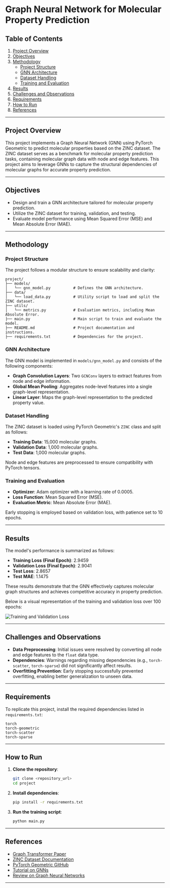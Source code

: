 # Graph Neural Network for Molecular Property Prediction

## Table of Contents

1. [Project Overview](#project-overview)
2. [Objectives](#objectives)
3. [Methodology](#methodology)
   - [Project Structure](#project-structure)
   - [GNN Architecture](#gnn-architecture)
   - [Dataset Handling](#dataset-handling)
   - [Training and Evaluation](#training-and-evaluation)
4. [Results](#results)
5. [Challenges and Observations](#challenges-and-observations)
6. [Requirements](#requirements)
7. [How to Run](#how-to-run)
8. [References](#references)

---

## Project Overview

This project implements a Graph Neural Network (GNN) using PyTorch Geometric to predict molecular properties based on the ZINC dataset. The ZINC dataset serves as a benchmark for molecular property prediction tasks, containing molecular graph data with node and edge features. This project aims to leverage GNNs to capture the structural dependencies of molecular graphs for accurate property prediction.

---

## Objectives

- Design and train a GNN architecture tailored for molecular property prediction.
- Utilize the ZINC dataset for training, validation, and testing.
- Evaluate model performance using Mean Squared Error (MSE) and Mean Absolute Error (MAE).

---

## Methodology

### Project Structure

The project follows a modular structure to ensure scalability and clarity:

```
project/
├── models/
│   └── gnn_model.py          # Defines the GNN architecture.
├── data/
│   └── load_data.py          # Utility script to load and split the ZINC dataset.
├── utils/
│   └── metrics.py            # Evaluation metrics, including Mean Absolute Error.
├── main.py                   # Main script to train and evaluate the model.
├── README.md                 # Project documentation and instructions.
├── requirements.txt          # Dependencies for the project.
```

### GNN Architecture

The GNN model is implemented in `models/gnn_model.py` and consists of the following components:

- **Graph Convolution Layers**: Two `GCNConv` layers to extract features from node and edge information.
- **Global Mean Pooling**: Aggregates node-level features into a single graph-level representation.
- **Linear Layer**: Maps the graph-level representation to the predicted property value.

### Dataset Handling

The ZINC dataset is loaded using PyTorch Geometric's `ZINC` class and split as follows:
- **Training Data**: 15,000 molecular graphs.
- **Validation Data**: 1,000 molecular graphs.
- **Test Data**: 1,000 molecular graphs.

Node and edge features are preprocessed to ensure compatibility with PyTorch tensors.

### Training and Evaluation

- **Optimizer**: Adam optimizer with a learning rate of 0.0005.
- **Loss Function**: Mean Squared Error (MSE).
- **Evaluation Metric**: Mean Absolute Error (MAE).

Early stopping is employed based on validation loss, with patience set to 10 epochs.

---

## Results

The model's performance is summarized as follows:

- **Training Loss (Final Epoch)**: 2.9459
- **Validation Loss (Final Epoch)**: 2.9041
- **Test Loss**: 2.8657
- **Test MAE**: 1.1475

These results demonstrate that the GNN effectively captures molecular graph structures and achieves competitive accuracy in property prediction.

Below is a visual representation of the training and validation loss over 100 epochs:

![Training and Validation Loss](images/loss_plot.png)

---

## Challenges and Observations

- **Data Preprocessing**: Initial issues were resolved by converting all node and edge features to the `float` data type.
- **Dependencies**: Warnings regarding missing dependencies (e.g., `torch-scatter`, `torch-sparse`) did not significantly affect results.
- **Overfitting Prevention**: Early stopping successfully prevented overfitting, enabling better generalization to unseen data.

---

## Requirements

To replicate this project, install the required dependencies listed in `requirements.txt`:

```plaintext
torch
torch-geometric
torch-scatter
torch-sparse
```

---

## How to Run

1. **Clone the repository**:
   ```bash
   git clone <repository_url>
   cd project
   ```

2. **Install dependencies**:
   ```bash
   pip install -r requirements.txt
   ```

3. **Run the training script**:
   ```bash
   python main.py
   ```

---

## References

- [Graph Transformer Paper](https://proceedings.neurips.cc/paper_files/paper/2019/file/9d63484abb477c97640154d40595a3bb-Paper.pdf)
- [ZINC Dataset Documentation](https://pytorch-geometric.readthedocs.io/en/latest/generated/torch_geometric.datasets.ZINC.html)
- [PyTorch Geometric GitHub](https://github.com/pyg-team/pytorch_geometric)
- [Tutorial on GNNs](https://www.datacamp.com/tutorial/comprehensive-introduction-graph-neural-networks-gnns-tutorial)
- [Review on Graph Neural Networks](https://arxiv.org/pdf/1812.08434.pdf)

---
